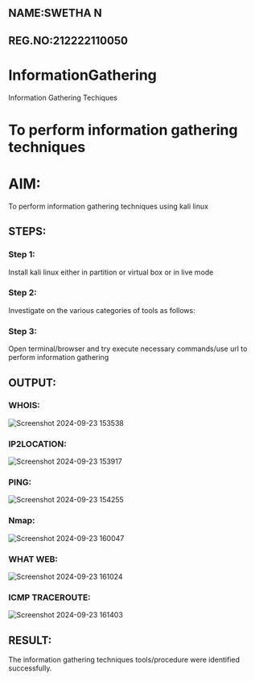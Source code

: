 ## NAME:SWETHA N
## REG.NO:212222110050

# InformationGathering
Information Gathering Techiques

# To perform information gathering techniques

# AIM:

To perform information gathering techniques using kali linux 

## STEPS:

### Step 1:

Install kali linux either in partition or virtual box or in live mode

### Step 2:

Investigate on the various categories of tools as follows:

### Step 3:
Open terminal/browser and try execute necessary commands/use url to perform information gathering


## OUTPUT:
### WHOIS:
![Screenshot 2024-09-23 153538](https://github.com/user-attachments/assets/805a1575-66f4-42c3-b018-b871141be1dc)

### IP2LOCATION:
![Screenshot 2024-09-23 153917](https://github.com/user-attachments/assets/9954fd23-1aa9-4db7-a3d5-a27065ad7a89)

### PING:
![Screenshot 2024-09-23 154255](https://github.com/user-attachments/assets/f6990600-92d9-4f4c-9d72-7e3fd07d8337)

### Nmap:
![Screenshot 2024-09-23 160047](https://github.com/user-attachments/assets/dad48856-4d5f-4381-b504-cb5ccf37938d)

### WHAT WEB:
![Screenshot 2024-09-23 161024](https://github.com/user-attachments/assets/189b2055-059c-47a4-b1f3-1493f46895ae)

### ICMP TRACEROUTE:
![Screenshot 2024-09-23 161403](https://github.com/user-attachments/assets/bb6da34f-7132-49af-b4b0-4357a65e63a1)

## RESULT:
The information gathering techniques tools/procedure were identified successfully.






